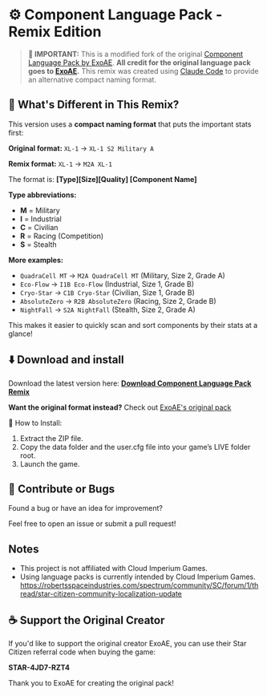 # ⚙️ Component Language Pack - Remix Edition

> **📢 IMPORTANT:** This is a modified fork of the original [Component Language Pack by ExoAE](https://github.com/ExoAE/ScCompLangPack).
> **All credit for the original language pack goes to [ExoAE](https://github.com/ExoAE).**
> This remix was created using [Claude Code](https://claude.com/claude-code) to provide an alternative compact naming format.

## 🎯 What's Different in This Remix?

This version uses a **compact naming format** that puts the important stats first:

**Original format:**
`XL-1` → `XL-1 S2 Military A`

**Remix format:**
`XL-1` → `M2A XL-1`

The format is: **[Type][Size][Quality] [Component Name]**

**Type abbreviations:**
- **M** = Military
- **I** = Industrial
- **C** = Civilian
- **R** = Racing (Competition)
- **S** = Stealth

**More examples:**
- `QuadraCell MT` → `M2A QuadraCell MT` (Military, Size 2, Grade A)
- `Eco-Flow` → `I1B Eco-Flow` (Industrial, Size 1, Grade B)
- `Cryo-Star` → `C1B Cryo-Star` (Civilian, Size 1, Grade B)
- `AbsoluteZero` → `R2B AbsoluteZero` (Racing, Size 2, Grade B)
- `NightFall` → `S2A NightFall` (Stealth, Size 2, Grade A)

This makes it easier to quickly scan and sort components by their stats at a glance!

## ⬇️ Download and install

Download the latest version here:
[**Download Component Language Pack Remix**](https://github.com/joeydee1986/ScCompLangPackRemix/archive/refs/heads/main.zip)

**Want the original format instead?** Check out [ExoAE's original pack](https://github.com/ExoAE/ScCompLangPack)

🔧 How to Install:

1. Extract the ZIP file.
2. Copy the data folder and the user.cfg file into your game’s LIVE folder root.
3. Launch the game.

## 🚧 Contribute or Bugs

Found a bug or have an idea for improvement?

Feel free to open an issue or submit a pull request!

## Notes

- This project is not affiliated with Cloud Imperium Games.
- Using language packs is currently intended by Cloud Imperium Games. 
https://robertsspaceindustries.com/spectrum/community/SC/forum/1/thread/star-citizen-community-localization-update

## ☕ Support the Original Creator

If you'd like to support the original creator ExoAE, you can use their Star Citizen referral code when buying the game:

**STAR-4JD7-RZT4**

Thank you to ExoAE for creating the original pack!
